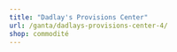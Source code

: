```yaml
---
title: "Dadlay's Provisions Center"
url: /ganta/dadlays-provisions-center-4/
shop: commodité
---
```

